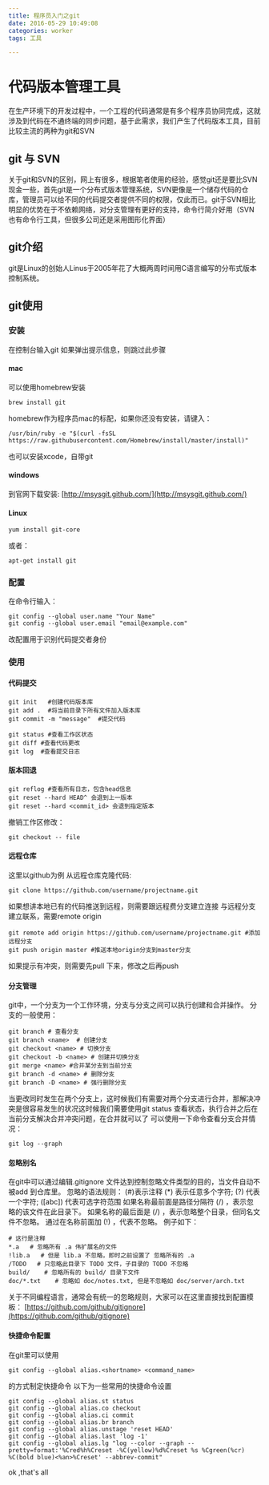 ```yaml
---
title: 程序员入门之git
date: 2016-05-29 10:49:08
categories: worker
tags: 工具

---
```

# 代码版本管理工具
在生产环境下的开发过程中，一个工程的代码通常是有多个程序员协同完成，这就涉及到代码在不通终端的同步问题，基于此需求，我们产生了代码版本工具，目前比较主流的两种为git和SVN
<!-- more -->
## git 与 SVN
关于git和SVN的区别，网上有很多，根据笔者使用的经验，感觉git还是要比SVN现金一些，首先git是一个分布式版本管理系统，SVN更像是一个储存代码的仓库，管理员可以给不同的代码提交者提供不同的权限，仅此而已。git于SVN相比明显的优势在于不依赖网络，对分支管理有更好的支持，命令行简介好用（SVN也有命令行工具，但很多公司还是采用图形化界面）

## git介绍
git是Linux的创始人Linus于2005年花了大概两周时间用C语言编写的分布式版本控制系统。

## git使用

### 安装
在控制台输入git 如果弹出提示信息，则跳过此步骤

#### mac 

可以使用homebrew安装

```
brew install git
```

homebrew作为程序员mac的标配，如果你还没有安装，请键入：

```
/usr/bin/ruby -e "$(curl -fsSL https://raw.githubusercontent.com/Homebrew/install/master/install)"
```

也可以安装xcode，自带git

#### windows

到官网下载安装:
[http://msysgit.github.com/](http://msysgit.github.com/)

#### Linux

```
yum install git-core
```

或者：

```
apt-get install git
```

### 配置
在命令行输入：

```
git config --global user.name "Your Name"
git config --global user.email "email@example.com"
```

改配置用于识别代码提交者身份

### 使用
#### 代码提交

```
git init   #创建代码版本库
git add .  #将当前目录下所有文件加入版本库
git commit -m "message"  #提交代码
```

```
git status #查看工作区状态
git diff #查看代码更改
git log  #查看提交日志
```

#### 版本回退

```
git reflog #查看所有日志，包含head信息
git reset --hard HEAD^ 会退到上一版本
git reset --hard <commit_id> 会退到指定版本
```

撤销工作区修改：	

```
git checkout -- file
```

#### 远程仓库
这里以github为例
从远程仓库克隆代码:

```
git clone https://github.com/username/projectname.git
```

如果想讲本地已有的代码推送到远程，则需要跟远程费分支建立连接
与远程分支建立联系，需要remote origin

```
git remote add origin https://github.com/username/projectname.git #添加远程分支
git push origin master #推送本地origin分支到master分支
```
如果提示有冲突，则需要先pull 下来，修改之后再push

#### 分支管理
git中，一个分支为一个工作环境，分支与分支之间可以执行创建和合并操作。
分支的一般使用：

```
git branch # 查看分支
git branch <name>  # 创建分支
git checkout <name> # 切换分支
git checkout -b <name> # 创建并切换分支
git merge <name> #合并某分支到当前分支
git branch -d <name> # 删除分支 
git branch -D <name> # 强行删除分支
```

当更改同时发生在两个分支上，这时候我们有需要对两个分支进行合并，那解决冲突是很容易发生的状况这时候我们需要使用git status 查看状态，执行合并之后在当前分支解决合并冲突问题，在合并就可以了
可以使用一下命令查看分支合并情况：

```
git log --graph
```

#### 忽略别名
在git中可以通过编辑.gitignore 文件达到控制忽略文件类型的目的，当文件自动不被add 到仓库里。
忽略的语法规则：
(#)表示注释
(*)  表示任意多个字符; 
(?) 代表一个字符;
 ([abc]) 代表可选字符范围
如果名称最前面是路径分隔符 (/) ，表示忽略的该文件在此目录下。
如果名称的最后面是 (/) ，表示忽略整个目录，但同名文件不忽略。
通过在名称前面加 (!) ，代表不忽略。
例子如下：

```
# 这行是注释
*.a   # 忽略所有 .a 伟扩展名的文件
!lib.a   # 但是 lib.a 不忽略，即时之前设置了	忽略所有的 .a
/TODO   # 只忽略此目录下 TODO 文件，子目录的 TODO 不忽略 
build/    # 忽略所有的 build/ 目录下文件
doc/*.txt    # 忽略如 doc/notes.txt, 但是不忽略如 doc/server/arch.txt
```

关于不同编程语言，通常会有统一的忽略规则，大家可以在这里直接找到配置模板：
[https://github.com/github/gitignore](https://github.com/github/gitignore)
#### 快捷命令配置
在git里可以使用

```
git config --global alias.<shortname> <command_name>
```

的方式制定快捷命令
以下为一些常用的快捷命令设置

```
git config --global alias.st status
git config --global alias.co checkout
git config --global alias.ci commit
git config --global alias.br branch
git config --global alias.unstage 'reset HEAD'
git config --global alias.last 'log -1'
git config --global alias.lg "log --color --graph --pretty=format:'%Cred%h%Creset -%C(yellow)%d%Creset %s %Cgreen(%cr) %C(bold blue)<%an>%Creset' --abbrev-commit"
```

ok ,that's all
